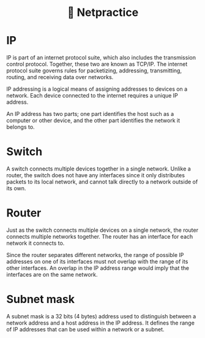 <h1 align=center>📖 Netpractice</h1>

# IP
IP is part of an internet protocol suite, which also includes the transmission control protocol. Together, these two are known as TCP/IP. The internet protocol suite governs rules for packetizing, addressing, transmitting, routing, and receiving data over networks.

IP addressing is a logical means of assigning addresses to devices on a network. Each device connected to the internet requires a unique IP address.

An IP address has two parts; one part identifies the host such as a computer or other device, and the other part identifies the network it belongs to.
# Switch
A switch connects multiple devices together in a single network. Unlike a router, the switch does not have any interfaces since it only distributes packets to its local network, and cannot talk directly to a network outside of its own.
# Router
Just as the switch connects multiple devices on a single network, the router connects multiple networks together. The router has an interface for each network it connects to.

Since the router separates different networks, the range of possible IP addresses on one of its interfaces must not overlap with the range of its other interfaces. An overlap in the IP address range would imply that the interfaces are on the same network.
# Subnet mask
A subnet mask is a 32 bits (4 bytes) address used to distinguish between a network address and a host address in the IP address. It defines the range of IP addresses that can be used within a network or a subnet.